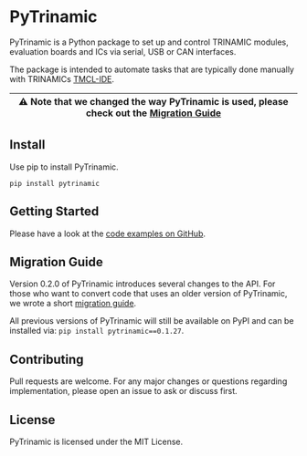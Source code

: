 # PyTrinamic

PyTrinamic is a Python package to set up and control TRINAMIC modules, evaluation boards and ICs via serial, USB or CAN interfaces.

The package is intended to automate tasks that are typically done manually with TRINAMICs [TMCL-IDE](https://www.trinamic.com/support/software/tmcl-ide/).

| ⚠️ Note that we changed the way PyTrinamic is used, please check out the [Migration Guide](#migration-guide)|
|------------------------------------------------------------------------------------------------------------|

## Install

Use pip to install PyTrinamic.

```
pip install pytrinamic
```

## Getting Started

Please have a look at the [code examples on GitHub](https://github.com/trinamic/PyTrinamic/tree/feature_feature_hierarchy_v2/examples).

## Migration Guide

Version 0.2.0 of PyTrinamic introduces several changes to the API. For those who want to convert code that uses an older version of PyTrinamic, we wrote a short [migration guide](docs/migration_guide.md).

All previous versions of PyTrinamic will still be available on PyPI and can be installed via: `pip install pytrinamic==0.1.27`.

## Contributing

Pull requests are welcome. For any major changes or questions regarding implementation, please open an issue to ask or discuss first.

## License

PyTrinamic is licensed under the MIT License.